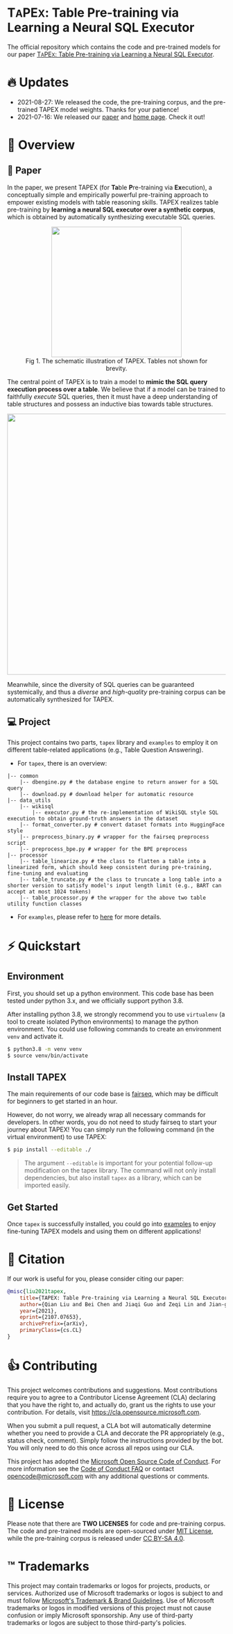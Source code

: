 # T<span style="font-size:0.8em;">A</span>PE<span style="font-size:0.8em;">X</span>: Table Pre-training via Learning a Neural SQL Executor

The official repository which contains the code and pre-trained models for our paper [T<span style="font-size:0.8em;">A</span>PE<span style="font-size:0.8em;">X</span>: Table Pre-training via Learning a Neural SQL Executor](https://arxiv.org/pdf/2107.07653.pdf).

# 🔥 Updates

- 2021-08-27: We released the code, the pre-training corpus, and the pre-trained TAPEX model weights. Thanks for your patience!
- 2021-07-16: We released our [paper](https://arxiv.org/pdf/2107.07653.pdf) and [home page](https://table-pretraining.github.io/). Check it out!

# 🏴󠁶󠁵󠁭󠁡󠁰󠁿 Overview

## 📝 Paper

In the paper, we present T<span class="span-small">A</span>PE<span class="span-small">X</span> (for **Ta**ble **P**re-training via **Ex**ecution), a conceptually simple and empirically powerful pre-training approach to empower existing models with table reasoning skills.
T<span class="span-small">A</span>PE<span class="span-small">X</span> realizes table pre-training by **learning a neural SQL executor over a synthetic corpus**, which is obtained by automatically synthesizing executable SQL queries.

<figure style="text-align:center">
  <img src="https://table-pretraining.github.io/assets/tapex_overview.jpg" width="300">
  <figcaption>Fig 1. The schematic illustration of T<span class="span-small">A</span>PE<span class="span-small">X</span>. Tables not shown for brevity.</figcaption>
</figure>

The central point of T<span class="span-small">A</span>PE<span class="span-small">X</span> is to train a model to **mimic the SQL query execution process over a table**.
We believe that if a model can be trained to faithfully *execute* SQL queries, then it must have a deep understanding of table structures and possess an inductive bias towards table structures.

<div style="text-align:center">
<img src="https://table-pretraining.github.io/assets/model_pretrain.gif" width="600"></div>

Meanwhile, since the diversity of SQL queries can be guaranteed systemically, and thus a *diverse* and *high-quality* pre-training corpus can be automatically synthesized for T<span class="span-small">A</span>PE<span class="span-small">X</span>.

## 💻 Project

This project contains two parts, `tapex` library and `examples` to employ it on different table-related applications (e.g., Table Question Answering).

- For `tapex`, there is an overview:

```shell
|-- common
    |-- dbengine.py # the database engine to return answer for a SQL query
    |-- download.py # download helper for automatic resource
|-- data_utils
    |-- wikisql
        |-- executor.py # the re-implementation of WikiSQL style SQL execution to obtain ground-truth answers in the dataset
    |-- format_converter.py # convert dataset formats into HuggingFace style
    |-- preprocess_binary.py # wrapper for the fairseq preprocess script
    |-- preprocess_bpe.py # wrapper for the BPE preprocess
|-- processor
    |-- table_linearize.py # the class to flatten a table into a linearized form, which should keep consistent during pre-training, fine-tuning and evaluating
    |-- table_truncate.py # the class to truncate a long table into a shorter version to satisfy model's input length limit (e.g., BART can accept at most 1024 tokens)
    |-- table_processor.py # the wrapper for the above two table utility function classes
```

- For `examples`, please refer to [here](examples) for more details.

# ⚡️ Quickstart

## Environment

First, you should set up a python environment. This code base has been tested under python 3.x, and we officially support python 3.8.

After installing python 3.8, we strongly recommend you to use `virtualenv` (a tool to create isolated Python environments) to manage the python environment. You could use following commands to create an environment `venv` and activate it.

```bash
$ python3.8 -m venv venv
$ source venv/bin/activate
```

## Install TAPEX

The main requirements of our code base is [fairseq](https://github.com/pytorch/fairseq), which may be difficult for beginners to get started in an hour.

However, do not worry, we already wrap all necessary commands for developers.
In other words, you do not need to study fairseq to start your journey about TAPEX!
You can simply run the following command (in the virtual environment) to use TAPEX:

```bash
$ pip install --editable ./
```

> The argument `--editable` is important for your potential follow-up modification on the tapex library. The command will not only install dependencies, but also install `tapex` as a library, which can be imported easily.

## Get Started

Once `tapex` is successfully installed, you could go into [examples](examples) to enjoy fine-tuning TAPEX models and using them on different applications!

# 💬 Citation

If our work is useful for you, please consider citing our paper:

```bibtex
@misc{liu2021tapex,
    title={TAPEX: Table Pre-training via Learning a Neural SQL Executor}, 
    author={Qian Liu and Bei Chen and Jiaqi Guo and Zeqi Lin and Jian-guang Lou},
    year={2021},
    eprint={2107.07653},
    archivePrefix={arXiv},
    primaryClass={cs.CL}
}
```

# 👍 Contributing

This project welcomes contributions and suggestions.  Most contributions require you to agree to a
Contributor License Agreement (CLA) declaring that you have the right to, and actually do, grant us
the rights to use your contribution. For details, visit https://cla.opensource.microsoft.com.

When you submit a pull request, a CLA bot will automatically determine whether you need to provide
a CLA and decorate the PR appropriately (e.g., status check, comment). Simply follow the instructions
provided by the bot. You will only need to do this once across all repos using our CLA.

This project has adopted the [Microsoft Open Source Code of Conduct](https://opensource.microsoft.com/codeofconduct/).
For more information see the [Code of Conduct FAQ](https://opensource.microsoft.com/codeofconduct/faq/) or
contact [opencode@microsoft.com](mailto:opencode@microsoft.com) with any additional questions or comments.

# 📝 License

Please note that there are **TWO LICENSES** for code and pre-training corpus.
The code and pre-trained models are open-sourced under [MIT License](LICENSE-Code), while the pre-training corpus is released under [CC BY-SA 4.0](LICENSE-Data).

# ™️ Trademarks

This project may contain trademarks or logos for projects, products, or services. Authorized use of Microsoft 
trademarks or logos is subject to and must follow 
[Microsoft's Trademark & Brand Guidelines](https://www.microsoft.com/en-us/legal/intellectualproperty/trademarks/usage/general).
Use of Microsoft trademarks or logos in modified versions of this project must not cause confusion or imply Microsoft sponsorship.
Any use of third-party trademarks or logos are subject to those third-party's policies.

